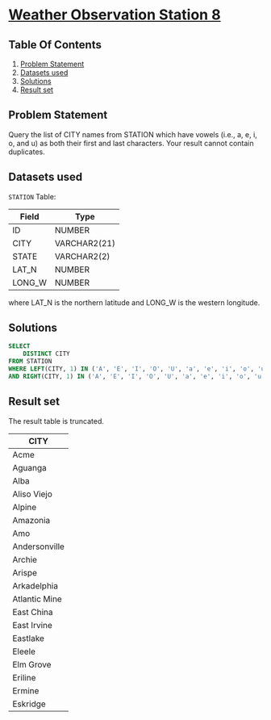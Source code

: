 # [Weather Observation Station 8](https://www.hackerrank.com/challenges/weather-observation-station-8/)

## Table Of Contents
1. [Problem Statement](#problem-statement)
2. [Datasets used](#datasets-used)
3. [Solutions](#solutions)
4. [Result set](#result-set)

## Problem Statement

Query the list of CITY names from STATION which have vowels (i.e., a, e, i, o, and u) as both their first and last characters. Your result cannot contain duplicates.

## Datasets used

```STATION``` Table:

| Field  | Type         |
|--------|--------------|
| ID     | NUMBER       |
| CITY   | VARCHAR2(21) |
| STATE  | VARCHAR2(2)  |
| LAT_N  | NUMBER       |
| LONG_W | NUMBER       |

where LAT_N is the northern latitude and LONG_W is the western longitude.

## Solutions

```sql
SELECT 
    DISTINCT CITY
FROM STATION
WHERE LEFT(CITY, 1) IN ('A', 'E', 'I', 'O', 'U', 'a', 'e', 'i', 'o', 'u')
AND RIGHT(CITY, 1) IN ('A', 'E', 'I', 'O', 'U', 'a', 'e', 'i', 'o', 'u');
```

## Result set

The result table is truncated.

| CITY          |
|---------------|
| Acme          |
| Aguanga       |
| Alba          |
| Aliso Viejo   |
| Alpine        |
| Amazonia      |
| Amo           |
| Andersonville |
| Archie        |
| Arispe        |
| Arkadelphia   |
| Atlantic Mine |
| East China    |
| East Irvine   |
| Eastlake      |
| Eleele        |
| Elm Grove     |
| Eriline       |
| Ermine        |
| Eskridge      |